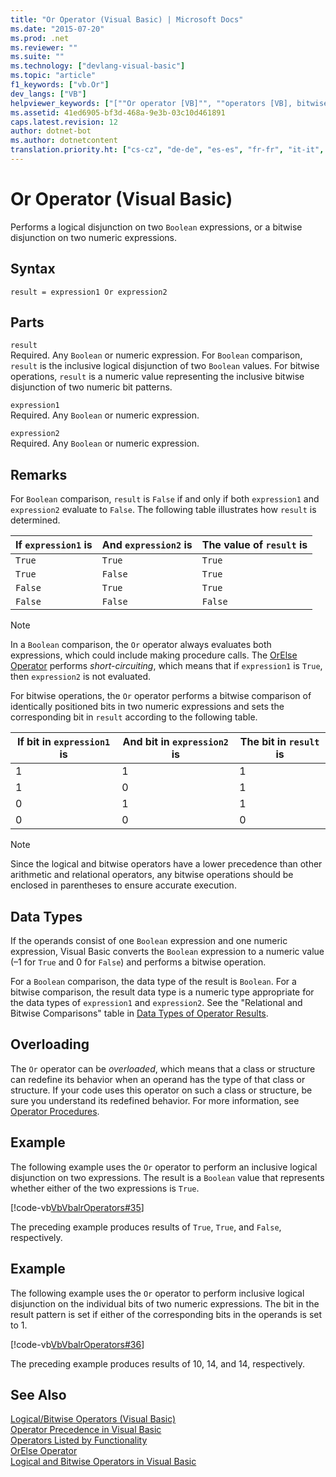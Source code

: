 ```yaml
---
title: "Or Operator (Visual Basic) | Microsoft Docs"
ms.date: "2015-07-20"
ms.prod: .net
ms.reviewer: ""
ms.suite: ""
ms.technology: ["devlang-visual-basic"]
ms.topic: "article"
f1_keywords: ["vb.Or"]
dev_langs: ["VB"]
helpviewer_keywords: ["[""Or operator [VB]"", ""operators [VB], bitwise"", ""inclusive Or operator [VB]"", ""bitwise operators [VB], OR operator"", ""Or keyword [VB]"", ""operators [VB], inclusive or"", ""operators [VB], disjunction"", ""bitwise comparison [VB]"", ""logical disjunction [VB]"", ""disjunction operator [VB]"" ]"]
ms.assetid: 41ed6905-bf3d-468a-9e3b-03c10d461891
caps.latest.revision: 12
author: dotnet-bot
ms.author: dotnetcontent
translation.priority.ht: ["cs-cz", "de-de", "es-es", "fr-fr", "it-it", "ja-jp", "ko-kr", "pl-pl", "pt-br", "ru-ru", "tr-tr", "zh-cn", "zh-tw"]
---
```

# Or Operator (Visual Basic)
Performs a logical disjunction on two `Boolean` expressions, or a bitwise disjunction on two numeric expressions.  
  
## Syntax  
  
```  
result = expression1 Or expression2  
```  
  
## Parts  
 `result`  
 Required. Any `Boolean` or numeric expression. For `Boolean` comparison, `result` is the inclusive logical disjunction of two `Boolean` values. For bitwise operations, `result` is a numeric value representing the inclusive bitwise disjunction of two numeric bit patterns.  
  
 `expression1`  
 Required. Any `Boolean` or numeric expression.  
  
 `expression2`  
 Required. Any `Boolean` or numeric expression.  
  
## Remarks  
 For `Boolean` comparison, `result` is `False` if and only if both `expression1` and `expression2` evaluate to `False`. The following table illustrates how `result` is determined.  
  
|If `expression1` is|And `expression2` is|The value of `result` is|  
|-------------------------|--------------------------|------------------------------|  
|`True`|`True`|`True`|  
|`True`|`False`|`True`|  
|`False`|`True`|`True`|  
|`False`|`False`|`False`|  
  
> [!NOTE]
>  In a `Boolean` comparison, the `Or` operator always evaluates both expressions, which could include making procedure calls. The [OrElse Operator](../../../visual-basic/language-reference/operators/orelse-operator.md) performs *short-circuiting*, which means that if `expression1` is `True`, then `expression2` is not evaluated.  
  
 For bitwise operations, the `Or` operator performs a bitwise comparison of identically positioned bits in two numeric expressions and sets the corresponding bit in `result` according to the following table.  
  
|If bit in `expression1` is|And bit in `expression2` is|The bit in `result` is|  
|--------------------------------|---------------------------------|----------------------------|  
|1|1|1|  
|1|0|1|  
|0|1|1|  
|0|0|0|  
  
> [!NOTE]
>  Since the logical and bitwise operators have a lower precedence than other arithmetic and relational operators, any bitwise operations should be enclosed in parentheses to ensure accurate execution.  
  
## Data Types  
 If the operands consist of one `Boolean` expression and one numeric expression, Visual Basic converts the `Boolean` expression to a numeric value (–1 for `True` and 0 for `False`) and performs a bitwise operation.  
  
 For a `Boolean` comparison, the data type of the result is `Boolean`. For a bitwise comparison, the result data type is a numeric type appropriate for the data types of `expression1` and `expression2`. See the "Relational and Bitwise Comparisons" table in [Data Types of Operator Results](../../../visual-basic/language-reference/operators/data-types-of-operator-results.md).  
  
## Overloading  
 The `Or` operator can be *overloaded*, which means that a class or structure can redefine its behavior when an operand has the type of that class or structure. If your code uses this operator on such a class or structure, be sure you understand its redefined behavior. For more information, see [Operator Procedures](../../../visual-basic/programming-guide/language-features/procedures/operator-procedures.md).  
  
## Example  
 The following example uses the `Or` operator to perform an inclusive logical disjunction on two expressions. The result is a `Boolean` value that represents whether either of the two expressions is `True`.  
  
 [!code-vb[VbVbalrOperators#35](../../../visual-basic/language-reference/operators/codesnippet/VisualBasic/or-operator_1.vb)]  
  
 The preceding example produces results of `True`, `True`, and `False`, respectively.  
  
## Example  
 The following example uses the `Or` operator to perform inclusive logical disjunction on the individual bits of two numeric expressions. The bit in the result pattern is set if either of the corresponding bits in the operands is set to 1.  
  
 [!code-vb[VbVbalrOperators#36](../../../visual-basic/language-reference/operators/codesnippet/VisualBasic/or-operator_2.vb)]  
  
 The preceding example produces results of 10, 14, and 14, respectively.  
  
## See Also  
 [Logical/Bitwise Operators (Visual Basic)](../../../visual-basic/language-reference/operators/logical-bitwise-operators.md)   
 [Operator Precedence in Visual Basic](../../../visual-basic/language-reference/operators/operator-precedence.md)   
 [Operators Listed by Functionality](../../../visual-basic/language-reference/operators/operators-listed-by-functionality.md)   
 [OrElse Operator](../../../visual-basic/language-reference/operators/orelse-operator.md)   
 [Logical and Bitwise Operators in Visual Basic](../../../visual-basic/programming-guide/language-features/operators-and-expressions/logical-and-bitwise-operators.md)
